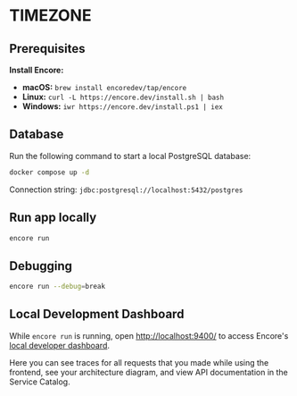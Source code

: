 # TIMEZONE

## Prerequisites

**Install Encore:**

- **macOS:** `brew install encoredev/tap/encore`
- **Linux:** `curl -L https://encore.dev/install.sh | bash`
- **Windows:** `iwr https://encore.dev/install.ps1 | iex`

## Database

Run the following command to start a local PostgreSQL database:

```bash
docker compose up -d
```

Connection string: `jdbc:postgresql://localhost:5432/postgres`

## Run app locally

```bash
encore run
```

## Debugging

```bash
encore run --debug=break
```

## Local Development Dashboard

While `encore run` is running, open [http://localhost:9400/](http://localhost:9400/) to access Encore's [local developer dashboard](https://encore.dev/docs/go/observability/dev-dash).

Here you can see traces for all requests that you made while using the frontend, see your architecture diagram, and view API documentation in the Service Catalog.
